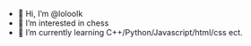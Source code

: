 - 👋 Hi, I’m @loloolk
- 👀 I’m interested in chess
- 🌱 I’m currently learning C++/Python/Javascript/html/css ect.

<!---
loloolk/loloolk is a ✨ special ✨ repository because its `README.md` (this file) appears on your GitHub profile.
You can click the Preview link to take a look at your changes.
--->

